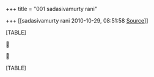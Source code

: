 +++
title = "001 sadasivamurty rani"

+++
[[sadasivamurty rani	2010-10-29, 08:51:58 [Source](https://groups.google.com/g/bvparishat/c/ou6DwTEuepA)]]



[TABLE]





[TABLE]

  

